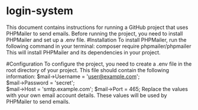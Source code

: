 # login-system
This document contains instructions for running a GitHub project that uses PHPMailer to send emails. Before running the project, you need to install PHPMailer and set up a .env file.
#Installation
To install PHPMailer, run the following command in your terminal:
composer require phpmailer/phpmailer
This will install PHPMailer and its dependencies in your project.

#Configuration
To configure the project, you need to create a .env file in the root directory of your project. This file should contain the following information:
$mail->Username   = 'user@example.com';                     
$mail->Password   = 'secret';  
$mail->Host       = 'smtp.example.com'; 
$mail->Port       = 465;
Replace the values with your own email account details. These values will be used by PHPMailer to send emails.

